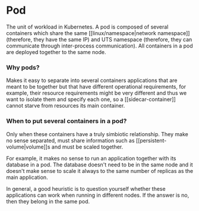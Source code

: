 # Pod
The unit of workload in Kubernetes. A pod is composed of several containers which share the same [[linux/namespace|network namespace]] (therefore, they have the same IP) and UTS namespace (therefore, they can communicate through inter-process communication). All containers in a pod are deployed together to the same node.

### Why pods?
Makes it easy to separate into several containers applications that are meant to be together but that have different operational requirements, for example, their resource requirements might be very different and thus we want to isolate them and specify each one, so a [[sidecar-container]] cannot starve from resources its main container.

### When to put several containers in a pod?
Only when these containers have a truly simbiotic relationship. They make no sense separated, must share information such as [[persistent-volume|volume]]s and must be scaled together.

For example, it makes no sense to run an application together with its database in a pod. The database doesn't need to be in the same node and it doesn't make sense to scale it always to the same number of replicas as the main application.

In general, a good heuristic is to question yourself whether these applications can work when running in different nodes. If the answer is no, then they belong in the same pod.
